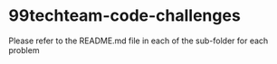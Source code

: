 # 99techteam-code-challenges

Please refer to the README.md file in each of the sub-folder for each problem